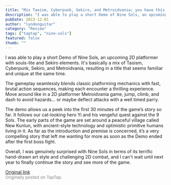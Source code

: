 ```yaml
---
title: "Mix Taoism, Cyberpunk, Sekiro, and Metroidvania; you have this | Demo Impressions - Nine Sols"
description: "I was able to play a short Demo of Nine Sols, an upcoming 2D platformer with souls-lite and Sekiro elements. It's basically a mix of Taoism, Cyberpunk, Sekiro, and Metroidvania, resulting in a title that seems familiar and unique at the same time."
pubDate: 2023-12-01
author: "lyndonguitar"
category: "Review"
tags: ["taptap", "nine-sols"]
featured: false
thumb: ""
---
```


I was able to play a short Demo of Nine Sols, an upcoming 2D platformer with souls-lite and Sekiro elements. It's basically a mix of Taoism, Cyberpunk, Sekiro, and Metroidvania, resulting in a title that seems familiar and unique at the same time.

The gameplay seamlessly blends classic platforming mechanics with fast, brutal action sequences, making each encounter a thrilling experience. Move around like in a 2D platformer Metroidvania game, jump, climb, and dash to avoid hazards... or maybe deflect attacks with a well timed parry.

The demo allows us a peek into the first 30 minutes of the game’s story so far. It follows our cat-looking hero Yi and his vengeful quest against the 9 Sols. The early parts of the game are set around a peaceful village called New Kunlun, with ancient-style technology and optimistic primitive humans living in it. As far as the introduction and premise is concerned, it’s a very compelling story that left me wanting for more as soon as the Demo ended after the first boss fight.

Overall, I was genuinely surprised with Nine Sols in terms of its terrific hand-drawn art style and challenging 2D combat, and I can't wait until next year to finally continue the story and see more of the game.

[Original link](https://www.taptap.io/post/6613433)<br><span style="font-size: 0.95em; color: #888;">Originally posted on TapTap.</span>
